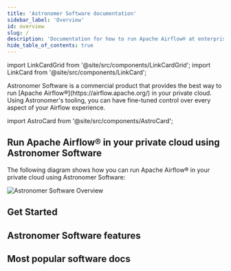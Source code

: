 ```yaml
---
title: 'Astronomer Software documentation'
sidebar_label: 'Overview'
id: overview
slug: /
description: 'Documentation for how to run Apache Airflow® at enterprise scale with Astronomer Software.'
hide_table_of_contents: true
---
```


import LinkCardGrid from '@site/src/components/LinkCardGrid';
import LinkCard from '@site/src/components/LinkCard';

<p class="DocItem__header-description">Astronomer Software is a commercial product that provides the best way to run [Apache Airflow®](https://airflow.apache.org/) in your private cloud. Using Astronomer's tooling, you can have fine-tuned control over every aspect of your Airflow experience.</p>

import AstroCard from '@site/src/components/AstroCard';

<AstroCard title="Need a managed Apache Airflow® solution?" />

## Run Apache Airflow® in your private cloud using Astronomer Software

The following diagram shows how you can run Apache Airflow® in your private cloud using Astronomer Software:

![Astronomer Software Overview](/img/software/astronomer-software.svg)

## Get Started
<LinkCardGrid>
  <LinkCard truncate label="Installation guide" description="Install Astronomer Software on your cloud." href="/software/install-airgapped" />
  <LinkCard truncate label="Integrate an auth system" description="Set up enterprise-grade user authentication on Astronomer Software." href="/software/integrate-auth-system" />
  <LinkCard truncate label="CI/CD and automation" description="Use the Houston API and CI/CD tools to automate code deploys and changes to your platform." href="/software/ci-cd" />
</LinkCardGrid>

## Astronomer Software features
<LinkCardGrid>
  <LinkCard label="Push-button Deployments" description="Deploy an Airflow instance with the push of a button." />
  <LinkCard label="Role-based access control" description="Use an extensive RBAC system for configurable and secure user management." />
  <LinkCard label="Configurations via Helm" description="Manage cloud, network, third party provider, and system component configurations using Helm." />
  <LinkCard label="Grafana & Kibana integrations" description="System logging, monitoring, and alerts are available through Grafana and Kibana." />
  <LinkCard label="Astronomer Docker images" description="Run versions of Airflow with extended support lifecycles and additional bug testing." />
</LinkCardGrid>

## Most popular software docs
<LinkCardGrid>
  <LinkCard truncate label="Release notes" description="A list of all changes in the latest version of Astronomer Software." href="/software/release-notes" />
  <LinkCard truncate label="Customize image" description="Guides and considerations for customizing your Astro project and fine-tuning Airflow." href="/software/customize-image" />
  <LinkCard truncate label="Create a project" description="Create all of the necessary files to run Airflow locally or on Astronomer Software." href="/software/create-project" />
</LinkCardGrid>
